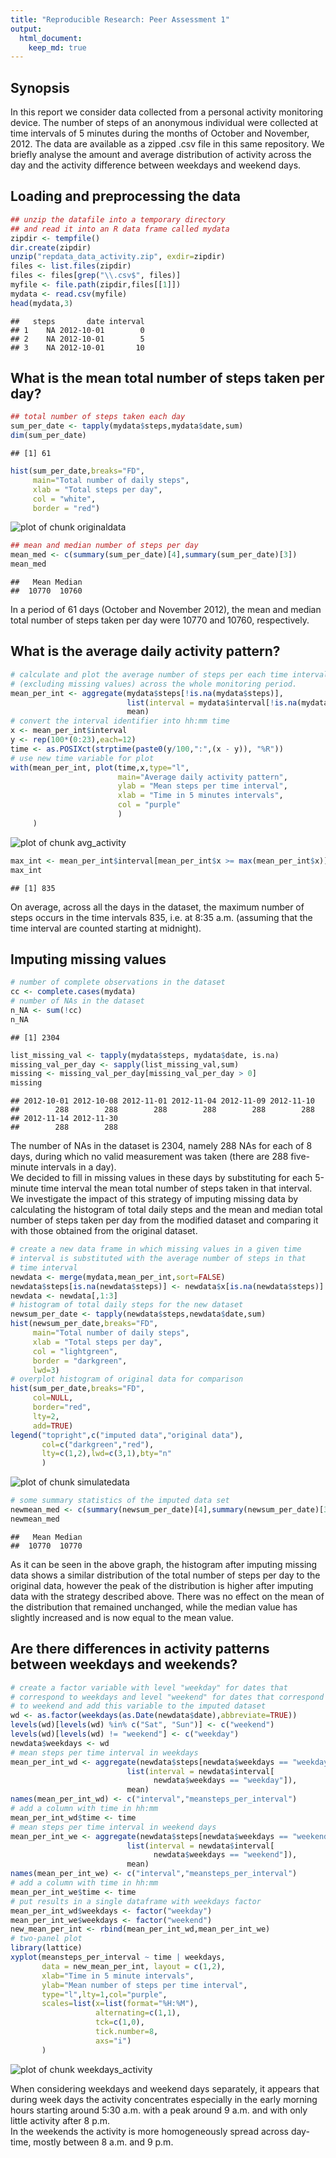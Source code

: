 ```yaml
---
title: "Reproducible Research: Peer Assessment 1"
output: 
  html_document:
    keep_md: true
---
```


## Synopsis

In this report we consider data collected from a personal activity 
monitoring device. The number of steps of an anonymous individual
were collected at time intervals of 5 minutes during the months of
October and November, 2012. The data are available as a
zipped .csv file in this same repository. We briefly analyse the 
amount and average distribution of activity across the day and 
the activity difference between weekdays and weekend days.

## Loading and preprocessing the data


```r
## unzip the datafile into a temporary directory 
## and read it into an R data frame called mydata
zipdir <- tempfile()
dir.create(zipdir)
unzip("repdata_data_activity.zip", exdir=zipdir)
files <- list.files(zipdir)
files <- files[grep("\\.csv$", files)] 
myfile <- file.path(zipdir,files[[1]])
mydata <- read.csv(myfile)
head(mydata,3)
```

```
##   steps       date interval
## 1    NA 2012-10-01        0
## 2    NA 2012-10-01        5
## 3    NA 2012-10-01       10
```


## What is the mean total number of steps taken per day?


```r
## total number of steps taken each day
sum_per_date <- tapply(mydata$steps,mydata$date,sum)
dim(sum_per_date)
```

```
## [1] 61
```

```r
hist(sum_per_date,breaks="FD",
     main="Total number of daily steps",
     xlab = "Total steps per day",
     col = "white",
     border = "red")
```

![plot of chunk originaldata](figure/originaldata-1.png) 

```r
## mean and median number of steps per day
mean_med <- c(summary(sum_per_date)[4],summary(sum_per_date)[3])
mean_med
```

```
##   Mean Median 
##  10770  10760
```

In a period of 61 days (October and November 2012),
the mean and median total number of steps taken per day were
10770 and 10760, 
respectively.

## What is the average daily activity pattern?


```r
# calculate and plot the average number of steps per each time interval
# (excluding missing values) across the whole monitoring period.
mean_per_int <- aggregate(mydata$steps[!is.na(mydata$steps)],
                          list(interval = mydata$interval[!is.na(mydata$steps)]),
                          mean)
# convert the interval identifier into hh:mm time
x <- mean_per_int$interval
y <- rep(100*(0:23),each=12)
time <- as.POSIXct(strptime(paste0(y/100,":",(x - y)), "%R")) 
# use new time variable for plot
with(mean_per_int, plot(time,x,type="l",
                        main="Average daily activity pattern",
                        ylab = "Mean steps per time interval",
                        xlab = "Time in 5 minutes intervals",
                        col = "purple"
                        )
     )
```

![plot of chunk avg_activity](figure/avg_activity-1.png) 

```r
max_int <- mean_per_int$interval[mean_per_int$x >= max(mean_per_int$x)]
max_int
```

```
## [1] 835
```

On average, across all the days in the dataset, the maximum number of steps
occurs in the time intervals 835, i.e. at 8:35 a.m. (assuming that 
the time interval are counted starting at midnight).

## Imputing missing values


```r
# number of complete observations in the dataset
cc <- complete.cases(mydata)
# number of NAs in the dataset
n_NA <- sum(!cc)
n_NA
```

```
## [1] 2304
```

```r
list_missing_val <- tapply(mydata$steps, mydata$date, is.na)
missing_val_per_day <- sapply(list_missing_val,sum)
missing <- missing_val_per_day[missing_val_per_day > 0]
missing
```

```
## 2012-10-01 2012-10-08 2012-11-01 2012-11-04 2012-11-09 2012-11-10 
##        288        288        288        288        288        288 
## 2012-11-14 2012-11-30 
##        288        288
```
The number of NAs in the dataset is 2304, namely 288 NAs
for each of 8 days, during which no valid measurement 
was taken (there are 288 five-minute intervals in a day).  
We decided to fill in missing values in these days by substituting 
for each 5-minute time interval the mean total number of steps taken 
in that interval. 
We investigate the impact of this strategy of imputing missing data by
calculating the histogram of total daily steps and the mean and median
total number of steps taken per day from the modified dataset and
comparing it with those obtained from the original dataset.


```r
# create a new data frame in which missing values in a given time
# interval is substituted with the average number of steps in that 
# time interval 
newdata <- merge(mydata,mean_per_int,sort=FALSE)
newdata$steps[is.na(newdata$steps)] <- newdata$x[is.na(newdata$steps)]
newdata <- newdata[,1:3]
# histogram of total daily steps for the new dataset
newsum_per_date <- tapply(newdata$steps,newdata$date,sum)
hist(newsum_per_date,breaks="FD",
     main="Total number of daily steps",
     xlab = "Total steps per day",
     col = "lightgreen",
     border = "darkgreen",
     lwd=3)
# overplot histogram of original data for comparison
hist(sum_per_date,breaks="FD",
     col=NULL,
     border="red",
     lty=2,
     add=TRUE)
legend("topright",c("imputed data","original data"),
       col=c("darkgreen","red"),
       lty=c(1,2),lwd=c(3,1),bty="n"
       )
```

![plot of chunk simulatedata](figure/simulatedata-1.png) 

```r
# some summary statistics of the imputed data set
newmean_med <- c(summary(newsum_per_date)[4],summary(newsum_per_date)[3])
newmean_med
```

```
##   Mean Median 
##  10770  10770
```

As it can be seen in the above graph, the histogram after imputing 
missing data shows a similar distribution of the total number of steps per 
day to the original data, however the 
peak of the distribution is higher after imputing data with the strategy 
described above. There was no effect on the mean of the distribution 
that remained unchanged, while the median value has slightly increased
and is now equal to the mean value.

## Are there differences in activity patterns between weekdays and weekends?



```r
# create a factor variable with level "weekday" for dates that 
# correspond to weekdays and level "weekend" for dates that correspond
# to weekend and add this variable to the imputed dataset
wd <- as.factor(weekdays(as.Date(newdata$date),abbreviate=TRUE))
levels(wd)[levels(wd) %in% c("Sat", "Sun")] <- c("weekend")
levels(wd)[levels(wd) != "weekend"] <- c("weekday")
newdata$weekdays <- wd
# mean steps per time interval in weekdays
mean_per_int_wd <- aggregate(newdata$steps[newdata$weekdays == "weekday"],
                          list(interval = newdata$interval[
                                newdata$weekdays == "weekday"]),
                          mean)
names(mean_per_int_wd) <- c("interval","meansteps_per_interval")
# add a column with time in hh:mm
mean_per_int_wd$time <- time
# mean steps per time interval in weekend days
mean_per_int_we <- aggregate(newdata$steps[newdata$weekdays == "weekend"],
                          list(interval = newdata$interval[
                                newdata$weekdays == "weekend"]),
                          mean)
names(mean_per_int_we) <- c("interval","meansteps_per_interval")
# add a column with time in hh:mm
mean_per_int_we$time <- time
# put results in a single dataframe with weekdays factor
mean_per_int_wd$weekdays <- factor("weekday")
mean_per_int_we$weekdays <- factor("weekend")
new_mean_per_int <- rbind(mean_per_int_wd,mean_per_int_we)
# two-panel plot
library(lattice)
xyplot(meansteps_per_interval ~ time | weekdays, 
       data = new_mean_per_int, layout = c(1,2),
       xlab="Time in 5 minute intervals",
       ylab="Mean number of steps per time interval",
       type="l",lty=1,col="purple",
       scales=list(x=list(format="%H:%M"),
                   alternating=c(1,1),
                   tck=c(1,0),
                   tick.number=8,
                   axs="i")
       )
```

![plot of chunk weekdays_activity](figure/weekdays_activity-1.png) 

When considering weekdays and weekend days separately,
it appears that during week days the activity concentrates especially 
in the early morning hours starting around 5:30 a.m. with a peak 
around 9 a.m. and with only little activity after 8 p.m.  
In the weekends the activity is more homogeneously spread across 
day-time, mostly between 8 a.m. and 9 p.m.

